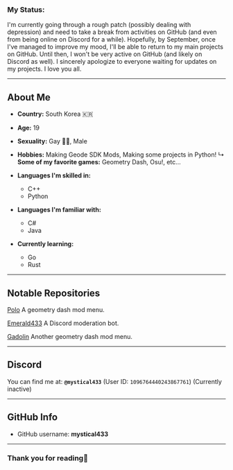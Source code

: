 ### My Status:

I'm currently going through a rough patch (possibly dealing with depression) and need to take a break from activities on GitHub (and even from being online on Discord for a while). Hopefully, by September, once I've managed to improve my mood, I'll be able to return to my main projects on GitHub. Until then, I won't be very active on GitHub (and likely on Discord as well).
I sincerely apologize to everyone waiting for updates on my projects.
I love you all.

---

## About Me

* **Country:** South Korea 🇰🇷

* **Age:** 19

* **Sexuality:** Gay 🏳️‍🌈, Male
* **Hobbies:** Making Geode SDK Mods, Making some projects in Python!
  ↳ **Some of my favorite games:** Geometry Dash, Osu!, etc...

* **Languages I'm skilled in:**

  * C++
  * Python

* **Languages I'm familiar with:**

  * C#
  * Java

* **Currently learning:**

  * Go
  * Rust

---

## Notable Repositories

[Polo](https://github.com/mystical2090/polo)
A geometry dash mod menu.

[Emerald433](https://github.com/mystical2090/emerald)
A Discord moderation bot.

[Gadolin](https://github.com/Mystical2090/Gadolin-)
Another geometry dash mod menu.

---

## Discord

You can find me at: **`@mystical433`**
(User ID: `1096764440243867761`)
(Currently inactive)

---

## GitHub Info

* GitHub username: **mystical433**

---

### Thank you for reading💜
